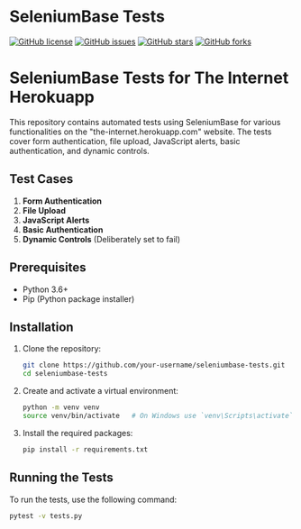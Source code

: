# SeleniumBase Tests

[![GitHub license](https://img.shields.io/badge/license-MIT-blue.svg)](https://github.com/ahmed-pasha/seleniumbase-tests/blob/main/LICENSE)
[![GitHub issues](https://img.shields.io/github/issues/ahmed-pasha/seleniumbase-tests)](https://github.com/ahmed-pasha/seleniumbase-tests/issues)
[![GitHub stars](https://img.shields.io/github/stars/ahmed-pasha/seleniumbase-tests)](https://github.com/ahmed-pasha/seleniumbase-tests/stargazers)
[![GitHub forks](https://img.shields.io/github/forks/ahmed-pasha/seleniumbase-tests)](https://github.com/ahmed-pasha/seleniumbase-tests/network)

# SeleniumBase Tests for The Internet Herokuapp

This repository contains automated tests using SeleniumBase for various functionalities on the "the-internet.herokuapp.com" website. The tests cover form authentication, file upload, JavaScript alerts, basic authentication, and dynamic controls.

## Test Cases

1. **Form Authentication**
2. **File Upload**
3. **JavaScript Alerts**
4. **Basic Authentication**
5. **Dynamic Controls** (Deliberately set to fail)

## Prerequisites

- Python 3.6+
- Pip (Python package installer)

## Installation

1. Clone the repository:
    ```bash
    git clone https://github.com/your-username/seleniumbase-tests.git
    cd seleniumbase-tests
    ```

2. Create and activate a virtual environment:
    ```bash
    python -m venv venv
    source venv/bin/activate   # On Windows use `venv\Scripts\activate`
    ```

3. Install the required packages:
    ```bash
    pip install -r requirements.txt
    ```

## Running the Tests

To run the tests, use the following command:
```bash
pytest -v tests.py
